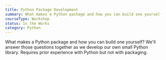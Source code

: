 ```yaml
---
title: Python Package Development
summary: What makes a Python package and how you can build one yourself? We'll answer those questions together as we develop our own small Python library.
courseType: Workshop
status: In the Works
category: Python
---
```


What makes a Python package and how you can build one yourself? We'll answer those questions together as we develop our own small Python library. Requires prior experience with Python but not with packaging. 
